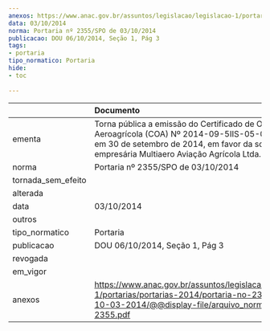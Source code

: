 ```yaml
---
anexos: https://www.anac.gov.br/assuntos/legislacao/legislacao-1/portarias/portarias-2014/portaria-no-2355-spo-de-10-03-2014/@@display-file/arquivo_norma/PA2014-2355.pdf
data: 03/10/2014
norma: Portaria nº 2355/SPO de 03/10/2014
publicacao: DOU 06/10/2014, Seção 1, Pág 3
tags:
- portaria
tipo_normatico: Portaria
hide: 
- toc 
 
---
```


|                    | Documento                                                                                                                                                                                         |
|:-------------------|:--------------------------------------------------------------------------------------------------------------------------------------------------------------------------------------------------|
| ementa             | Torna pública a emissão do Certificado de Operador Aeroagrícola (COA) Nº 2014-09-5IIS-05-00, emitido em 30 de setembro de 2014, em favor da sociedade empresária Multiaero Aviação Agrícola Ltda. |
| norma              | Portaria nº 2355/SPO de 03/10/2014                                                                                                                                                                |
| tornada_sem_efeito |                                                                                                                                                                                                   |
| alterada           |                                                                                                                                                                                                   |
| data               | 03/10/2014                                                                                                                                                                                        |
| outros             |                                                                                                                                                                                                   |
| tipo_normatico     | Portaria                                                                                                                                                                                          |
| publicacao         | DOU 06/10/2014, Seção 1, Pág 3                                                                                                                                                                    |
| revogada           |                                                                                                                                                                                                   |
| em_vigor           |                                                                                                                                                                                                   |
| anexos             | https://www.anac.gov.br/assuntos/legislacao/legislacao-1/portarias/portarias-2014/portaria-no-2355-spo-de-10-03-2014/@@display-file/arquivo_norma/PA2014-2355.pdf                                 |